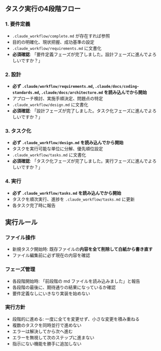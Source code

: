 ## タスク実行の4段階フロー

### 1. 要件定義
- `.claude_workflow/complete.md` が存在すれば参照
- 目的の明確化、現状把握、成功基準の設定
- `.claude_workflow/requirements.md` に文書化
- **必須確認**: 「要件定義フェーズが完了しました。設計フェーズに進んでよろしいですか？」

### 2. 設計
- **必ず `.claude/workflow/requirements.md`, `.claude/docs/coding-standards.md`, `.claude/docs/architecture.md` を読み込んでから開始**
- アプローチ検討、実施手順決定、問題点の特定
- `.claude_workflow/design.md` に文書化
- **必須確認**: 「設計フェーズが完了しました。タスク化フェーズに進んでよろしいですか？」

### 3. タスク化
- **必ず `.claude_workflow/design.md` を読み込んでから開始**
- タスクを実行可能な単位に分解、優先順位設定
- `.claude_workflow/tasks.md` に文書化
- **必須確認**: 「タスク化フェーズが完了しました。実行フェーズに進んでよろしいですか？」

### 4. 実行
- **必ず `.claude_workflow/tasks.md` を読み込んでから開始**
- タスクを順次実行、進捗を `.claude_workflow/tasks.md` に更新
- 各タスク完了時に報告

## 実行ルール
### ファイル操作
- 新規タスク開始時: 既存ファイルの**内容を全て削除して白紙から書き直す**
- ファイル編集前に必ず現在の内容を確認

### フェーズ管理
- 各段階開始時: 「前段階の md ファイルを読み込みました」と報告
- 各段階の最後に、期待通りの結果になっているか確認
- 要件定義なしにいきなり実装を始めない

### 実行方針
- 段階的に進める: 一度に全てを変更せず、小さな変更を積み重ねる
- 複数のタスクを同時並行で進めない
- エラーは解決してから次へ進む
- エラーを無視して次のステップに進まない
- 指示にない機能を勝手に追加しない

